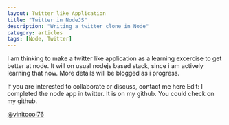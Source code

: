 ```yaml
---
layout: Twitter like Application
title: "Twitter in NodeJS"
description: "Writing a twitter clone in Node"
category: articles
tags: [Node, Twitter]
---
```


I am thinking to make a twitter like application as a learning excercise 
to get better at node. It will on usual nodejs based stack, since i am actively 
learning that now. More details will be blogged as i progress.

If you are interested to collaborate or discuss, contact me here
Edit: I completed the node app in twitter. It is on my github. You could check on my github.

[@vinitcool76](http://twitter.com/vinitcool76)

